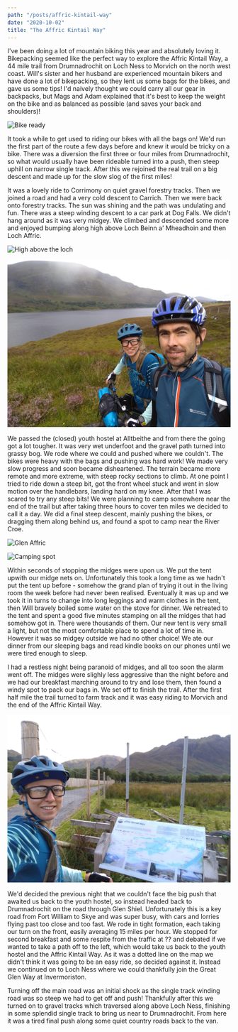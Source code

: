 ```yaml
---
path: "/posts/affric-kintail-way"
date: "2020-10-02"
title: "The Affric Kintail Way"
---
```


I've been doing a lot of mountain biking this year and absolutely loving it. Bikepacking seemed like the perfect way to explore the Affric Kintail Way, a 44 mile trail from Drumnadrochit on Loch Ness to Morvich on the north west coast. Will's sister and her husband are experienced mountain bikers and have done a lot of bikepacking, so they lent us some bags for the bikes, and gave us some tips! I'd naively thought we could carry all our gear in backpacks, but Mags and Adam explained that it's best to keep the weight on the bike and as balanced as possible (and saves your back and shoulders)!
<!-- end -->

![Bike ready](../images/affric-kintail-way/bike-ready.jpg)

It took a while to get used to riding our bikes with all the bags on! We'd run the first part of the route a few days before and knew it would be tricky on a bike. There was a diversion the first three or four miles from Drumnadrochit, so what would usually have been rideable turned into a push, then steep uphill on narrow single track. After this we rejoined the real trail on a big descent and made up for the slow slog of the first miles!

It was a lovely ride to Corrimony on quiet gravel forestry tracks. Then we joined a road and had a very cold descent to Carrich. Then we were back onto forestry tracks. The sun was shining and the path was undulating and fun. There was a steep winding descent to a car park at Dog Falls. We didn't hang around as it was very midgey. We climbed and descended some more and enjoyed bumping along high above Loch Beinn a' Mheadhoin and then Loch Affric.

![High above the loch](../images/affric-kintail-way/posing.jpg)

![Loch Affric](../images/affric-kintail-way/more-posing.jpg)

We passed the (closed) youth hostel at Alltbeithe and from there the going got a lot tougher. It was very wet underfoot and the gravel path turned into grassy bog. We rode where we could and pushed where we couldn't. The bikes were heavy with the bags and pushing was hard work! We made very slow progress and soon became disheartened. The terrain became more remote and more extreme, with steep rocky sections to climb. At one point I tried to ride down a steep bit, got the front wheel stuck and went in slow motion over the handlebars, landing hard on my knee. After that I was scared to try any steep bits! We were planning to camp somewhere near the end of the trail but after taking three hours to cover ten miles we decided to call it a day. We did a final steep descent, mainly pushing the bikes, or dragging them along behind us, and found a spot to camp near the River Croe.

![Glen Affric](../images/affric-kintail-way/glen-affric.jpg)

<div class="inline-image-right">
    <img src="../images/affric-kintail-way/camping-spot.jpg" alt="Camping spot" />
</div>

Within seconds of stopping the midges were upon us. We put the tent upwith our midge nets on. Unfortunately this took a long time as we hadn't put the tent up before - somehow the grand plan of trying it out in the living room the week before had never been realised. Eventually it was up and we took it in turns to change into long leggings and warm clothes in the tent, then Will bravely boiled some water on the stove for dinner. We retreated to the tent and spent a good five minutes stamping on all the midges that had somehow got in. There were thousands of them. Our new tent is very small a light, but not the most comfortable place to spend a lot of time in. However it was so midgey outside we had no other choice! We ate our dinner from our sleeping bags and read kindle books on our phones until we were tired enough to sleep.

I had a restless night being paranoid of midges, and all too soon the alarm went off. The midges were slighly less aggressive than the night before and we had our breakfast marching around to try and lose them, then found a windy spot to pack our bags in. We set off to finish the trail. After the first half mile the trail turned to farm track and it was easy riding to Morvich and the end of the Affric Kintail Way.

![Finished](../images/affric-kintail-way/finished.jpg)

We'd decided the previous night that we couldn't face the big push that awaited us back to the youth hostel, so instead headed back to Drumnadrochit on the road through Glen Shiel. Unfortunately this is a key road from Fort William to Skye and was super busy, with cars and lorries flying past too close and too fast. We rode in tight formation, each taking our turn on the front, easily averaging 15 miles per hour. We stopped for second breakfast and some respite from the traffic at ?? and debated if we wanted to take a path off to the left, which would take us back to the youth hostel and the Affric Kintail Way. As it was a dotted line on the map we didn't think it was going to be an easy ride, so decided against it. Instead we continued on to Loch Ness where we could thankfully join the Great Glen Way at Invermoriston.

Turning off the main road was an initial shock as the single track winding road was so steep we had to get off and push! Thankfully after this we turned on to gravel tracks which traversed along above Loch Ness, finishing in some splendid single track to bring us near to Drumnadrochit. From here it was a tired final push along some quiet country roads back to the van.